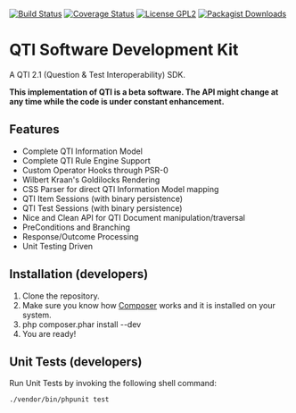 [![Build Status](https://travis-ci.org/oat-sa/qti-sdk.svg?branch=master)](https://travis-ci.org/oat-sa/qti-sdk)
[![Coverage Status](https://coveralls.io/repos/oat-sa/qti-sdk/badge.png)](https://coveralls.io/r/oat-sa/qti-sdk)
[![License GPL2](http://img.shields.io/badge/licence-gpl2-blue.svg)](http://www.gnu.org/licenses/gpl-2.0.html)
[![Packagist Downloads](http://img.shields.io/packagist/dt/qtism/qtism.svg)](https://packagist.org/packages/qtism/qtism)

QTI Software Development Kit
============================

A QTI 2.1 (Question &amp; Test Interoperability) SDK.

__This implementation of QTI is a beta software. The API might change at any time while the code is under constant enhancement.__

Features
--------------------------

* Complete QTI Information Model
* Complete QTI Rule Engine Support
* Custom Operator Hooks through PSR-0
* Wilbert Kraan's Goldilocks Rendering
* CSS Parser for direct QTI Information Model mapping
* QTI Item Sessions (with binary persistence)
* QTI Test Sessions (with binary persistence)
* Nice and Clean API for QTI Document manipulation/traversal
* PreConditions and Branching
* Response/Outcome Processing
* Unit Testing Driven

Installation (developers)
--------------------------

1. Clone the repository.
2. Make sure you know how [Composer](https://getcomposer.org/download/) works and it is installed on your system.
3. php composer.phar install --dev
4. You are ready!

Unit Tests (developers)
------------------------

Run Unit Tests by invoking the following shell command:

```shell
./vendor/bin/phpunit test
```